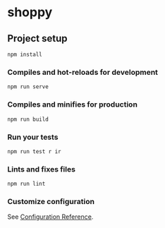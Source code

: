 # shoppy

## Project setup
```
npm install
```

### Compiles and hot-reloads for development
```
npm run serve
```

### Compiles and minifies for production
```
npm run build
```

### Run your tests
```
npm run test r ir
```

### Lints and fixes files
```
npm run lint
```

### Customize configuration
See [Configuration Reference](https://cli.vuejs.org/config/).
